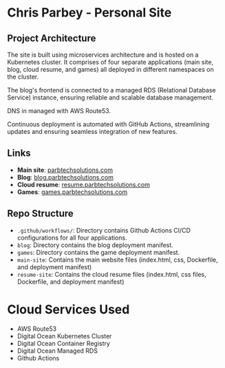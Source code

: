 # Chris Parbey - Personal Site

## Project Architecture
The site is built using microservices architecture and is hosted on a Kubernetes cluster. It comprises of four separate applications (main site, blog, cloud resume, and games) all deployed in different namespaces on the cluster.

The blog's frontend is connected to a managed RDS (Relational Database Service) instance, ensuring reliable and scalable database management.

DNS in managed with AWS Route53.

Continuous deployment is automated with GitHub Actions, streamlining updates and ensuring seamless integration of new features.

## Links
- **Main site**: [parbtechsolutions.com](https://parbtechsolutions.com/)
- **Blog**: [blog.parbtechsolutions.com](https://blog.parbtechsolutions.com/)
- **Cloud resume**: [resume.parbtechsolutions.com](https://resume.parbtechsolutions.com/)
- **Games**: [games.parbtechsolutions.com](https://games.parbtechsolutions.com/)
  
## Repo Structure

 - `.github/workflows/`: Directory contains Github Actions CI/CD
   configurations for all four applications.
  - `blog`: Directory contains the blog deployment manifest. 
  - `games`: Directory contains the game deployment manifest.
  - `main-site`: Contains the main website files (index.html, css, Dockerfile, and deployment manifest)
  - `resume-site`: Contains the cloud resume files (index.html, css
   files, Dockerfile, and deployment manifest)

  

# Cloud Services Used
 - AWS Route53 
 - Digital Ocean Kubernetes Cluster 
 - Digital Ocean Container Registry 
 - Digital Ocean Managed RDS 
 - Github Actions